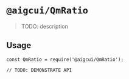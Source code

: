 # `@aigcui/QmRatio`

> TODO: description

## Usage

```
const QmRatio = require('@aigcui/QmRatio');

// TODO: DEMONSTRATE API
```
